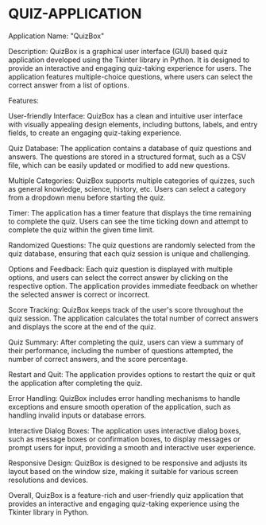 # QUIZ-APPLICATION
Application Name: "QuizBox"

Description:
QuizBox is a graphical user interface (GUI) based quiz application developed using the Tkinter library in Python. It is designed to provide an interactive and engaging quiz-taking experience for users. The application features multiple-choice questions, where users can select the correct answer from a list of options.

Features:

User-friendly Interface: QuizBox has a clean and intuitive user interface with visually appealing design elements, including buttons, labels, and entry fields, to create an engaging quiz-taking experience.

Quiz Database: The application contains a database of quiz questions and answers. The questions are stored in a structured format, such as a CSV file, which can be easily updated or modified to add new questions.

Multiple Categories: QuizBox supports multiple categories of quizzes, such as general knowledge, science, history, etc. Users can select a category from a dropdown menu before starting the quiz.

Timer: The application has a timer feature that displays the time remaining to complete the quiz. Users can see the time ticking down and attempt to complete the quiz within the given time limit.

Randomized Questions: The quiz questions are randomly selected from the quiz database, ensuring that each quiz session is unique and challenging.

Options and Feedback: Each quiz question is displayed with multiple options, and users can select the correct answer by clicking on the respective option. The application provides immediate feedback on whether the selected answer is correct or incorrect.

Score Tracking: QuizBox keeps track of the user's score throughout the quiz session. The application calculates the total number of correct answers and displays the score at the end of the quiz.

Quiz Summary: After completing the quiz, users can view a summary of their performance, including the number of questions attempted, the number of correct answers, and the score percentage.

Restart and Quit: The application provides options to restart the quiz or quit the application after completing the quiz.

Error Handling: QuizBox includes error handling mechanisms to handle exceptions and ensure smooth operation of the application, such as handling invalid inputs or database errors.

Interactive Dialog Boxes: The application uses interactive dialog boxes, such as message boxes or confirmation boxes, to display messages or prompt users for input, providing a smooth and interactive user experience.

Responsive Design: QuizBox is designed to be responsive and adjusts its layout based on the window size, making it suitable for various screen resolutions and devices.

Overall, QuizBox is a feature-rich and user-friendly quiz application that provides an interactive and engaging quiz-taking experience using the Tkinter library in Python.
